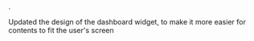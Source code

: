 .

Updated the design of the dashboard widget, to make it more easier for contents to fit the user's screen